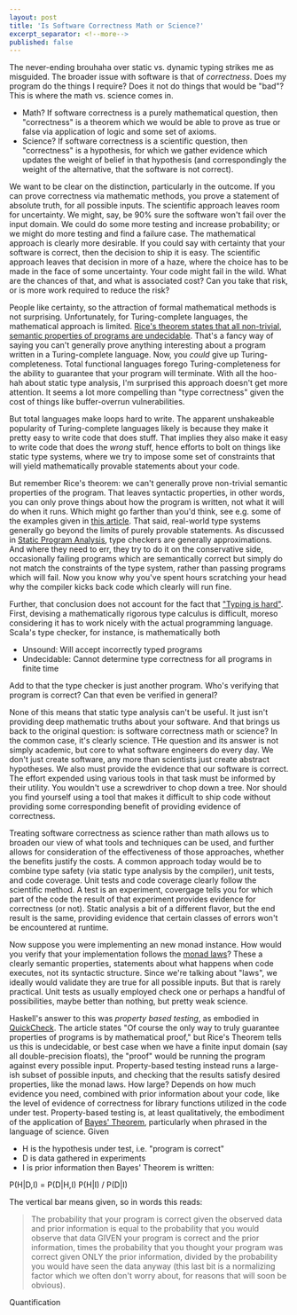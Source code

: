 ```yaml
---
layout: post
title: 'Is Software Correctness Math or Science?'
excerpt_separator: <!--more-->
published: false
---
```


The never-ending brouhaha over static vs. dynamic typing strikes me as misguided. 
The broader issue with software is that of *correctness*. Does my program do the things
I require? Does it not do things that would be "bad"? This is where the math vs.
science comes in.

* Math? If software correctness is a purely mathematical question, then "correctness"
is a theorem which we would be able to prove as true or false via application of logic
and some set of axioms.
* Science? If software correctness is a scientific question, then "correctness"
is a hypothesis, for which we gather evidence which updates the weight of belief
in that hypothesis (and correspondingly the weight of the alternative, that the software is
not correct).

<!--more-->

We want to be clear on the distinction, particularly in the outcome. If you can prove
correctness via mathematic methods, you prove a statement of absolute truth, for 
all possible inputs. The scientific approach leaves room for uncertainty. We might,
say, be 90% sure the software won't fail over the input domain. We could do some
more testing and increase probability; or we might do more testing and find a failure case.
The mathematical approach is clearly more desirable. If you could say with certainty that your
software is correct, then the decision to ship it is easy. The scientific approach leaves
that decision in more of a haze, where the choice has to be made in the face of some
uncertainty. Your code might fail in the wild. What are the chances of that, and what is 
associated cost? Can you take that risk, or is more work required to reduce the risk?

People like certainty, so the attraction of formal mathematical methods is not
surprising. Unfortunately, for Turing-complete languages, the mathematical approach
is limited. [Rice's theorem states that 
all non-trivial, semantic properties of programs are undecidable](https://en.wikipedia.org/wiki/Rice%27s_theorem). 
That's a fancy
way of saying you can't generally prove anything interesting about a program written
in a Turing-complete language. Now, you *could* give up Turing-completeness. Total
functional languages forego Turing-completeness for the ability to guarantee that your
program will terminate. With all the hoo-hah about static type analysis, I'm surprised
this approach doesn't get more attention. It seems a lot more compelling than 
"type correctness" given the cost of things like buffer-overrun
vulnerabilities.

But total languages make loops hard to write. The apparent unshakeable popularity
of Turing-complete languages likely is because they make it pretty
easy to write code that does stuff. That implies they also make it easy to write
code that does the *wrong* stuff, hence efforts to bolt on things like static type
systems, where we try to impose some set of constraints that will yield 
mathematically provable statements about your code.

But remember Rice's theorem: we can't generally prove non-trivial semantic properties
of the program. That leaves syntactic properties, in other words, you can only 
prove things about how the program is written, not what it will do when it runs.
Which might go farther than you'd think, see e.g. some of the examples given in
[this article](https://lexi-lambda.github.io/blog/2020/08/13/types-as-axioms-or-playing-god-with-static-types/).
That said, real-world type systems generally go beyond the limits 
of purely provable statements. As discussed in
[Static Program Analysis](https://cs.au.dk/~amoeller/spa/), type checkers are
generally approximations. And where they need to err, they try to do it on the
conservative side, occasionally failing programs which are semantically correct
but simply do not match the constraints of the type system,
rather than passing programs which will fail. Now you know why you've spent
hours scratching your head why the compiler kicks back code which clearly will
run fine.

Further, that conclusion does not account for the fact that
["Typing is hard"](https://typing-is-hard.ch/). First, devising 
a mathematically rigorous type calculus is difficult, moreso
considering it has to work nicely with the actual programming
language. Scala's type checker, for instance, is mathematically both 
* Unsound:  Will accept incorrectly typed programs
* Undecidable: Cannot determine type correctness for all programs in finite time

Add to that the type checker is just another program.
Who's verifying that program is correct? Can that even be verified
in general?

None of this means that static type analysis can't be useful. It just isn't
providing deep mathematic truths about your software. And that brings us back
to the original question: is software correctness math or science? In 
the common case, it's clearly science. THe question and its answer is not
simply academic, but core to what software engineers do
every day. We don't just create software, any more than scientists just
create abstract hypotheses. We also must provide the evidence that our
software is correct. The effort expended using various tools in that
task must be informed by their utility. You wouldn't use a screwdriver to
chop down a tree. Nor should you find yourself using a tool that
makes it difficult to ship code without providing some corresponding
benefit of providing evidence of correctness.

Treating software correctness as science rather than math allows
us to broaden our view of what tools and techniques can be used,
and further allows for consideration of the effectiveness of those
approaches, whether the benefits justify the costs.
A common approach today would be to combine type safety (via static
type analysis by the compiler), unit tests, and code coverage.
Unit tests and code coverage clearly follow the scientific method.
A test is an experiment, covergage tells you for which part of the code
the result of that experiment provides evidence for correctness (or not).
Static analysis a bit of a different flavor, but the end result is the
same, providing evidence that certain classes of errors won't be
encountered at runtime.

Now suppose you were implementing an new monad instance. How would you
verify that your implementation follows the [monad laws](https://wiki.haskell.org/Monad_laws)?
These a clearly semantic properties, statements about what happens when code
executes, not its syntactic structure. Since we're talking about "laws", we ideally
would validate they are true for all possible inputs. But that is rarely
practical. Unit tests as usually employed check one or perhaps a handful
of possibilities, maybe better than nothing, but pretty weak science.

Haskell's answer to this was *property based testing*, as embodied in
[QuickCheck](https://begriffs.com/posts/2017-01-14-design-use-quickcheck.html).
The article states "Of course the only way to truly guarantee properties of programs
is by mathematical proof," but Rice's Theorem tells us this is undecidable, or best
case when we have a finite input domain (say all double-precision floats), the
"proof" would be running the program against every possible input. Property-based
testing instead runs a large-ish subset of possible inputs, and checking that
the results satisfy desired properties, like the monad laws. How large?
Depends on how much evidence you need, combined with prior information about
your code, like the level of evidence of correctness for library functions utilized 
in the code under test. Property-based testing is, at least qualitatively, the
embodiment of the application of [Bayes' Theorem](https://www.mathsisfun.com/data/bayes-theorem.html),
particularly when phrased in the language of science. Given
* H is the hypothesis under test, i.e. "program is correct"
* D is data gathered in experiments
* I is prior information
then Bayes' Theorem is written:

P(H|D,I) = P(D|H,I) P(H|I) / P(D|I)

The vertical bar means given, so in words this reads:
> The probability that your program is correct given the observed data and prior information
is equal to the probability that you would observe that data GIVEN your program is correct
and the prior information, times the probability that you thought your program was correct
given ONLY the prior information, divided by the probability you would have seen the data anyway
(this last bit is a normalizing factor which we often don't worry about, for reasons that will
soon be obvious).

Quantification
